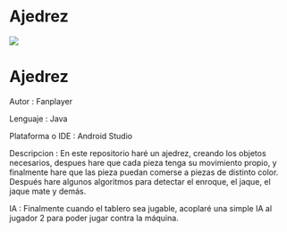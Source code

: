 # Ajedrez

<img src="ajedrez.jpeg">

<h1>Ajedrez</h1>

<p>Autor : Fanplayer</p>
<p>Lenguaje : Java</p>
<p>Plataforma o IDE : Android Studio</p>
<p>Descripcion : En este repositorio haré un ajedrez, creando los objetos necesarios, despues hare que cada pieza tenga su movimiento propio, y finalmente hare que las pieza puedan comerse a piezas de distinto color.
Después hare algunos algoritmos para detectar el enroque, el jaque, el jaque mate y demás.</p>
<p>IA : Finalmente cuando el tablero sea jugable, acoplaré una simple IA al jugador 2 para poder jugar contra la máquina.</p>


